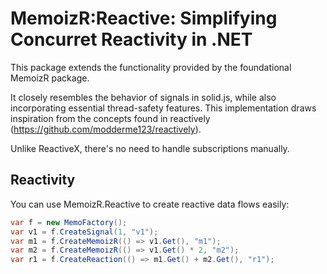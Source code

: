# MemoizR:Reactive: Simplifying Concurret Reactivity in .NET

This package extends the functionality provided by the foundational MemoizR package.

It closely resembles the behavior of signals in solid.js, while also incorporating essential thread-safety features. This implementation draws inspiration from the concepts found in reactively (https://github.com/modderme123/reactively).

Unlike ReactiveX, there's no need to handle subscriptions manually.

## Reactivity
You can use MemoizR.Reactive to create reactive data flows easily:

```csharp
var f = new MemoFactory();
var v1 = f.CreateSignal(1, "v1");
var m1 = f.CreateMemoizR(() => v1.Get(), "m1");
var m2 = f.CreateMemoizR(() => v1.Get() * 2, "m2");
var r1 = f.CreateReaction(() => m1.Get() + m2.Get(), "r1");
```
